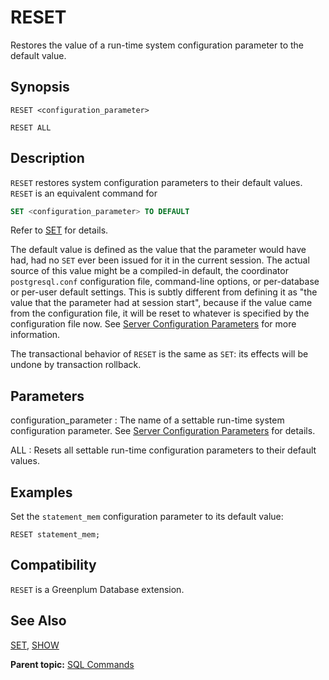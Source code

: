 # RESET 

Restores the value of a run-time system configuration parameter to the default value.

## Synopsis 

``` {#sql_command_synopsis}
RESET <configuration_parameter>

RESET ALL
```

## Description 

`RESET` restores system configuration parameters to their default values. `RESET` is an equivalent command for

``` sql
SET <configuration_parameter> TO DEFAULT
```

Refer to [SET](SET.html) for details.

The default value is defined as the value that the parameter would have had, had no `SET` ever been issued for it in the current session. The actual source of this value might be a compiled-in default, the coordinator `postgresql.conf` configuration file, command-line options, or per-database or per-user default settings. This is subtly different from defining it as "the value that the parameter had at session start", because if the value came from the configuration file, it will be reset to whatever is specified by the configuration file now. See [Server Configuration Parameters](../config_params/guc_config.html) for more information.

The transactional behavior of `RESET` is the same as `SET`: its effects will be undone by transaction rollback.

## Parameters 

configuration\_parameter
:   The name of a settable run-time system configuration parameter. See [Server Configuration Parameters](../config_params/guc_config.html) for details.

ALL
:   Resets all settable run-time configuration parameters to their default values.

## Examples 

Set the `statement_mem` configuration parameter to its default value:

```
RESET statement_mem; 
```

## Compatibility 

`RESET` is a Greenplum Database extension.

## See Also 

[SET](SET.html), [SHOW](SHOW.html)

**Parent topic:** [SQL Commands](../sql_commands/sql_ref.html)


